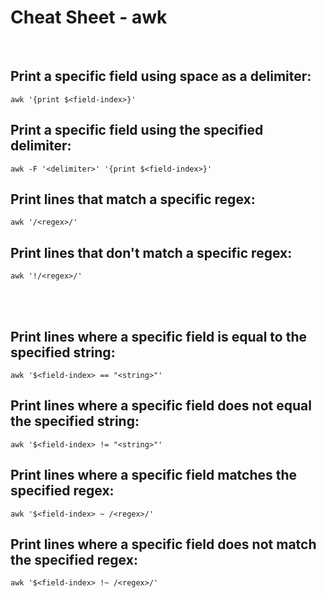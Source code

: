 # Cheat Sheet - awk

<br>

## Print a specific field using space as a delimiter:
```shell
awk '{print $<field-index>}'
```

## Print a specific field using the specified delimiter:
```shell
awk -F '<delimiter>' '{print $<field-index>}'
```

## Print lines that match a specific regex:
```shell
awk '/<regex>/'
```

## Print lines that don't match a specific regex:
```shell
awk '!/<regex>/'
```

<br><br>

## Print lines where a specific field is equal to the specified string:
```shell
awk '$<field-index> == "<string>"'
```

## Print lines where a specific field does not equal the specified string:
```shell
awk '$<field-index> != "<string>"'
```

## Print lines where a specific field matches the specified regex:
```shell
awk '$<field-index> ~ /<regex>/'
```

## Print lines where a specific field does not match the specified regex:
```shell
awk '$<field-index> !~ /<regex>/'
```